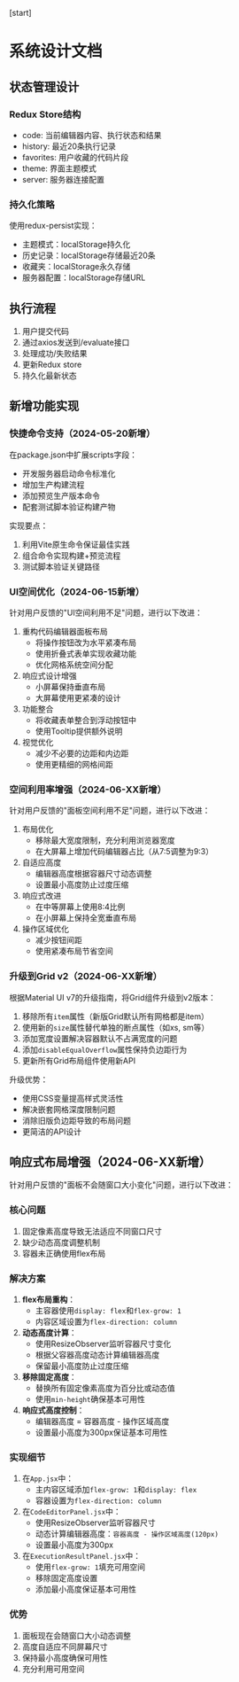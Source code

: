 [overwrite whole file]: /Users/richard/code/terminal-llm/debugger/lldb/remote_eval/front/DESIGN.md
[start]
# 系统设计文档

## 状态管理设计

### Redux Store结构
- code: 当前编辑器内容、执行状态和结果
- history: 最近20条执行记录
- favorites: 用户收藏的代码片段
- theme: 界面主题模式
- server: 服务器连接配置

### 持久化策略
使用redux-persist实现：
- 主题模式：localStorage持久化
- 历史记录：localStorage存储最近20条
- 收藏夹：localStorage永久存储
- 服务器配置：localStorage存储URL

## 执行流程

1. 用户提交代码
2. 通过axios发送到/evaluate接口
3. 处理成功/失败结果
4. 更新Redux store
5. 持久化最新状态

## 新增功能实现

### 快捷命令支持（2024-05-20新增）
在package.json中扩展scripts字段：
- 开发服务器启动命令标准化
- 增加生产构建流程
- 添加预览生产版本命令
- 配套测试脚本验证构建产物

实现要点：
1. 利用Vite原生命令保证最佳实践
2. 组合命令实现构建+预览流程
3. 测试脚本验证关键路径

### UI空间优化（2024-06-15新增）
针对用户反馈的"UI空间利用不足"问题，进行以下改进：
1. 重构代码编辑器面板布局
   - 将操作按钮改为水平紧凑布局
   - 使用折叠式表单实现收藏功能
   - 优化网格系统空间分配
2. 响应式设计增强
   - 小屏幕保持垂直布局
   - 大屏幕使用更紧凑的设计
3. 功能整合
   - 将收藏表单整合到浮动按钮中
   - 使用Tooltip提供额外说明
4. 视觉优化
   - 减少不必要的边距和内边距
   - 使用更精细的网格间距

### 空间利用率增强（2024-06-XX新增）
针对用户反馈的"面板空间利用不足"问题，进行以下改进：
1. 布局优化
   - 移除最大宽度限制，充分利用浏览器宽度
   - 在大屏幕上增加代码编辑器占比（从7:5调整为9:3）
2. 自适应高度
   - 编辑器高度根据容器尺寸动态调整
   - 设置最小高度防止过度压缩
3. 响应式改进
   - 在中等屏幕上使用8:4比例
   - 在小屏幕上保持全宽垂直布局
4. 操作区域优化
   - 减少按钮间距
   - 使用紧凑布局节省空间

### 升级到Grid v2（2024-06-XX新增）
根据Material UI v7的升级指南，将Grid组件升级到v2版本：
1. 移除所有`item`属性（新版Grid默认所有网格都是item）
2. 使用新的`size`属性替代单独的断点属性（如xs, sm等）
3. 添加宽度设置解决容器默认不占满宽度的问题
4. 添加`disableEqualOverflow`属性保持负边距行为
5. 更新所有Grid布局组件使用新API

升级优势：
- 使用CSS变量提高样式灵活性
- 解决嵌套网格深度限制问题
- 消除旧版负边距导致的布局问题
- 更简洁的API设计

## 响应式布局增强（2024-06-XX新增）
针对用户反馈的"面板不会随窗口大小变化"问题，进行以下改进：

### 核心问题
1. 固定像素高度导致无法适应不同窗口尺寸
2. 缺少动态高度调整机制
3. 容器未正确使用flex布局

### 解决方案
1. **flex布局重构**：
   - 主容器使用`display: flex`和`flex-grow: 1`
   - 内容区域设置为`flex-direction: column`
2. **动态高度计算**：
   - 使用ResizeObserver监听容器尺寸变化
   - 根据父容器高度动态计算编辑器高度
   - 保留最小高度防止过度压缩
3. **移除固定高度**：
   - 替换所有固定像素高度为百分比或动态值
   - 使用`min-height`确保基本可用性
4. **响应式高度控制**：
   - 编辑器高度 = 容器高度 - 操作区域高度
   - 设置最小高度为300px保证基本可用性

### 实现细节
1. 在`App.jsx`中：
   - 主内容区域添加`flex-grow: 1`和`display: flex`
   - 容器设置为`flex-direction: column`
2. 在`CodeEditorPanel.jsx`中：
   - 使用ResizeObserver监听容器尺寸
   - 动态计算编辑器高度：`容器高度 - 操作区域高度(120px)`
   - 设置最小高度为300px
3. 在`ExecutionResultPanel.jsx`中：
   - 使用`flex-grow: 1`填充可用空间
   - 移除固定高度设置
   - 添加最小高度保证基本可用性

### 优势
1. 面板现在会随窗口大小动态调整
2. 高度自适应不同屏幕尺寸
3. 保持最小高度确保可用性
4. 充分利用可用空间